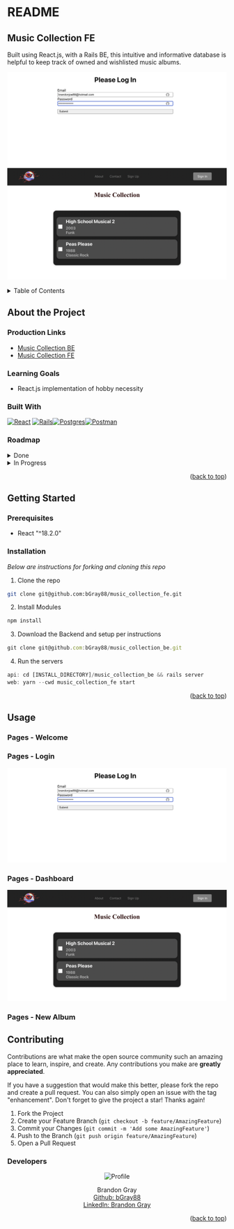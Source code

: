 # README
## Music Collection FE

Built using React.js, with a Rails BE, this intuitive and informative database is helpful to keep track of owned and wishlisted music albums.

![alt text](public/images/readme/readme-screenshot-01.png)
![alt text](public/images/readme/readme-screenshot-02.png)

<a name="readme-top"></a>

<details>
  <summary>Table of Contents</summary>
  <ul list-style-position="inside">
    <li>
      <a href="#about-the-project">About The Project</a>
      <ul>
        <li><a href="#learning-goals">Learning Goals</a></li>
        <li><a href="#built-with">Built With</a></li>
        <li><a href="#roadmap">Roadmap</a></li>
      </ul>
    </li>
    <li>
      <a href="#getting-started">Getting Started</a>
      <ul>
        <li><a href="#prerequisites">Prerequisites</a></li>
        <li><a href="#installation">Installation</a></li>
      </ul>
    </li>
    <li>
      <a href="#usage">Usage</a>
      <ul>
        <li><a href="#endpoints">Endpoints</a></li>
      </ul>
    </li>
    <li>
      <a href="#contributing">Contributing</a>
      <ul>
        <li><a href="#developers">Developers</a></li>
        <li><a href="#project-managers-instructors">Project Managers-Instructors</a></li>
      </ul>
    </li>
  </ol>
</details>

## About the Project
  
  ### Production Links
  
  * [Music Collection BE](https://github.com/bgray88/music_collection_be) <br>
  * [Music Collection FE](https://github.com/bgray88/music_collection_fe) <br>

  ### Learning Goals

  * React.js implementation of hobby necessity

  ### Built With

  [![React]][React-url] [![Rails]][Rails-url][![Postgres]][Postgres-url][![Postman]][Postman-url]

  ### Roadmap
  <details>
    <summary>Done</summary>
    - [x] Design Schema<br>
    - [x] Add Readme<br>
    - [x] Setup Repo and Push to Github<br>
    - [x] Readme: Outlines the learning goals<br>
    - [x] Readme: Clone and Setup<br>
  </details>
  <details>
    <summary>In Progress</summary>
  </details>

  <p align="right">(<a href="#readme-top">back to top</a>)</p>

## Getting Started

  ### Prerequisites

  * React "^18.2.0"

  ### Installation

  _Below are instructions for forking and cloning this repo_

1. Clone the repo
  ```sh
  git clone git@github.com:bGray88/music_collection_fe.git
  ```
  2. Install Modules
  ```sh
  npm install
  ```
  3. Download the Backend and setup per instructions
  ```js
  git clone git@github.com:bGray88/music_collection_be.git
  ```
  4. Run the servers
  ```js
  api: cd [INSTALL_DIRECTORY]/music_collection_be && rails server
  web: yarn --cwd music_collection_fe start
  ```

  <p align="right">(<a href="#readme-top">back to top</a>)</p>

## Usage
  
  ### Pages - Welcome

  ### Pages - Login
  
  ![alt text](public/images/readme/readme-screenshot-01.png)
  
  ### Pages - Dashboard

  ![alt text](public/images/readme/readme-screenshot-02.png)

  ### Pages - New Album

## Contributing

  Contributions are what make the open source community such an amazing place to learn, inspire, and create. Any contributions you make are **greatly appreciated**.

  If you have a suggestion that would make this better, please fork the repo and create a pull request. You can also simply open an issue with the tag "enhancement".
  Don't forget to give the project a star! Thanks again!

  1. Fork the Project
  2. Create your Feature Branch (`git checkout -b feature/AmazingFeature`)
  3. Commit your Changes (`git commit -m 'Add some AmazingFeature'`)
  4. Push to the Branch (`git push origin feature/AmazingFeature`)
  5. Open a Pull Request

  ### Developers

  <div align="center">
    <img src="https://avatars.githubusercontent.com/u/111726505?v=4" alt="Profile" width="80" height="80">
    <p align="center">
      Brandon Gray<br>
      <a href="https://github.com/bGray88">Github: bGray88</a><br>
      <a href="https://www.linkedin.com/in/brandon-gray-67903689/">LinkedIn: Brandon Gray</a>
    </p>
  </div>

  <p align="right">(<a href="#readme-top">back to top</a>)</p>

  [React]: https://img.shields.io/badge/React-20232A?style=flat&logo=react&logoColor=61DAFB
  [React-url]: https://react.dev/
  [Ruby]: https://img.shields.io/badge/-Ruby-CC342D?style=flat&logo=ruby&logoColor=white
  [Ruby-url]: https://www.ruby-lang.org/en/
  [Rails]: https://img.shields.io/badge/-Ruby%20on%20Rails-CC0000?style=flat&logo=rubyonrails&logoColor=white
  [Rails-url]: https://rubyonrails.org
  [Postgres]: https://img.shields.io/badge/-Postgres-4169E1?style=flat&logo=postgresql&logoColor=white
  [Postgres-url]: https://www.postgresql.org/
  [Postman]: https://img.shields.io/badge/-Postman-FF6C37?style=flat&logo=postman&logoColor=white
  [Postman-url]: https://www.postman.com/